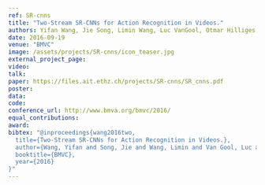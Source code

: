```yaml
---
ref: SR-cnns
title: "Two-Stream SR-CNNs for Action Recognition in Videos."
authors: Yifan Wang, Jie Song, Limin Wang, Luc VanGool, Otmar Hilliges
date: 2016-09-19
venue: "BMVC"
image: /assets/projects/SR-cnns/icon_teaser.jpg
external_project_page: 
video: 
talk: 
paper: https://files.ait.ethz.ch/projects/SR-cnns/SR_cnns.pdf
poster: 
data: 
code: 
conference_url: http://www.bmva.org/bmvc/2016/
equal_contributions: 
award: 
bibtex: "@inproceedings{wang2016two,
  title={Two-Stream SR-CNNs for Action Recognition in Videos.},
  author={Wang, Yifan and Song, Jie and Wang, Limin and Van Gool, Luc and Hilliges, Otmar},
  booktitle={BMVC},
  year={2016}
}"
---
```

